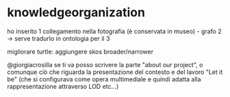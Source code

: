 # knowledgeorganization

ho inserito 1 collegamento nella fotografia (è conservata in museo) - grafo 2 -> serve tradurlo in ontologia per il 3


migliorare turtle: aggiungere skos broader/narrower 

@giorgiacrosilla se ti va posso scrivere la parte "about our project", o comunque ciò che riguarda la presentazione del contesto e del lavoro "Let it be" (che si configurava come opera multimediale e quindi adatta alla rappresentazione attraverso LOD etc...)